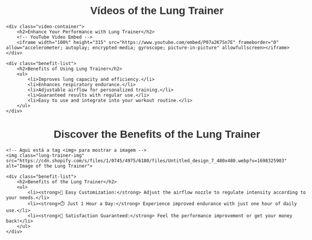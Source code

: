 <!DOCTYPE html>
<html lang="en">
<head>
    <meta charset="UTF-8">
    <meta name="viewport" content="width=device-width, initial-scale=1.0">
    <title>Vídeos do Lung Trainer</title>
    <style>
        body {
            font-family: Arial, sans-serif;
            max-width: 800px;
            margin: 0 auto;
            padding: 20px;
        }
        h1, h2 {
            color: #333;
            text-align: center;
        }
        .video-container {
            margin-bottom: 20px;
        }
    </style>
</head>
<body>
    <h1>Vídeos of the Lung Trainer</h1>
    
    <div class="video-container">
        <h2>Enhance Your Performance with Lung Trainer</h2>
        <!-- YouTube Video Embed -->
        <iframe width="100%" height="315" src="https://www.youtube.com/embed/P07a2K7Sn7E" frameborder="0" allow="accelerometer; autoplay; encrypted-media; gyroscope; picture-in-picture" allowfullscreen></iframe>
    </div>

    <div class="benefit-list">
        <h2>Benefits of Using Lung Trainer</h2>
        <ul>
            <li>Improves lung capacity and efficiency.</li>
            <li>Enhances respiratory endurance.</li>
            <li>Adjustable airflow for personalized training.</li>
            <li>Guaranteed results with regular use.</li>
            <li>Easy to use and integrate into your workout routine.</li>
        </ul>
    </div>

</body>
</html>
<!DOCTYPE html>
<html lang="en">
<head>
    <meta charset="UTF-8">
    <meta name="viewport" content="width=device-width, initial-scale=1.0">
    <title>Discover the Benefits of the Lung Trainer</title>
    <style>
        body {
            font-family: Arial, sans-serif;
            max-width: 800px;
            margin: 0 auto;
            padding: 20px;
        }
        h1, h2 {
            color: #333;
            text-align: center;
        }
        .benefit-list {
            margin-bottom: 20px;
        }
        .benefit-list li {
            margin-bottom: 10px;
        }
        .lung-trainer-img {
            display: block;
            margin: 0 auto;
            max-width: 100%;
            height: auto;
        }
    </style>
</head>
<body>
   </style>
</head>
<body>
    <h1>Discover the Benefits of the Lung Trainer</h1>
    
    <!-- Aqui está a tag <img> para mostrar a imagem -->
    <img class="lung-trainer-img" src="https://cdn.shopify.com/s/files/1/0745/4975/6180/files/Untitled_design_7_480x480.webp?v=1698325903" alt="Image of the Lung Trainer">

    <div class="benefit-list">
        <h2>Benefits of the Lung Trainer</h2>
        <ul>
            <li><strong>🔧 Easy Customization:</strong> Adjust the airflow nozzle to regulate intensity according to your needs.</li>
            <li><strong>⏱️ Just 1 Hour a Day:</strong> Experience improved endurance with just one hour of daily use.</li>
            <li><strong>💸 Satisfaction Guaranteed:</strong> Feel the performance improvement or get your money back!</li>
        </ul>
    </div>

</body>
</html>
